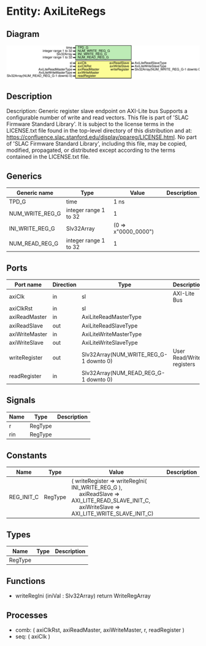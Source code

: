 # Entity: AxiLiteRegs

## Diagram

![Diagram](AxiLiteRegs.svg "Diagram")
## Description

Description:
Generic register slave endpoint on AXI-Lite bus
Supports a configurable number of write and read vectors.
This file is part of 'SLAC Firmware Standard Library'.
It is subject to the license terms in the LICENSE.txt file found in the
top-level directory of this distribution and at:
   https://confluence.slac.stanford.edu/display/ppareg/LICENSE.html.
No part of 'SLAC Firmware Standard Library', including this file,
may be copied, modified, propagated, or distributed except according to
the terms contained in the LICENSE.txt file.
## Generics

| Generic name    | Type                  | Value               | Description |
| --------------- | --------------------- | ------------------- | ----------- |
| TPD_G           | time                  | 1 ns                |             |
| NUM_WRITE_REG_G | integer range 1 to 32 | 1                   |             |
| INI_WRITE_REG_G | Slv32Array            | (0 => x"0000_0000") |             |
| NUM_READ_REG_G  | integer range 1 to 32 | 1                   |             |
## Ports

| Port name      | Direction | Type                                   | Description               |
| -------------- | --------- | -------------------------------------- | ------------------------- |
| axiClk         | in        | sl                                     | AXI-Lite Bus              |
| axiClkRst      | in        | sl                                     |                           |
| axiReadMaster  | in        | AxiLiteReadMasterType                  |                           |
| axiReadSlave   | out       | AxiLiteReadSlaveType                   |                           |
| axiWriteMaster | in        | AxiLiteWriteMasterType                 |                           |
| axiWriteSlave  | out       | AxiLiteWriteSlaveType                  |                           |
| writeRegister  | out       | Slv32Array(NUM_WRITE_REG_G-1 downto 0) | User Read/Write registers |
| readRegister   | in        | Slv32Array(NUM_READ_REG_G-1 downto 0)  |                           |
## Signals

| Name | Type    | Description |
| ---- | ------- | ----------- |
| r    | RegType |             |
| rin  | RegType |             |
## Constants

| Name       | Type    | Value                                                                                                                                                                                                                                    | Description |
| ---------- | ------- | ---------------------------------------------------------------------------------------------------------------------------------------------------------------------------------------------------------------------------------------- | ----------- |
| REG_INIT_C | RegType |  (       writeRegister => writeRegIni( INI_WRITE_REG_G ),<br><span style="padding-left:20px">       axiReadSlave  => AXI_LITE_READ_SLAVE_INIT_C,<br><span style="padding-left:20px">       axiWriteSlave => AXI_LITE_WRITE_SLAVE_INIT_C) |             |
## Types

| Name    | Type | Description |
| ------- | ---- | ----------- |
| RegType |      |             |
## Functions
- writeRegIni <font id="function_arguments">(iniVal : Slv32Array) </font> <font id="function_return">return WriteRegArray </font>
## Processes
- comb: ( axiClkRst, axiReadMaster, axiWriteMaster, r, readRegister )
- seq: ( axiClk )
